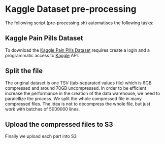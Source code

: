 # Kaggle Dataset pre-processing

The following script (pre-processing.sh) automatises the following tasks:

## Kaggle Pain Pills Dataset
To download the [Kaggle Pain Pills Dataset](https://www.kaggle.com/paultimothymooney/pain-pills-in-the-usa/version/2)
requires create a login and a programmatic access to [Kaggle](https://www.kaggle.com) API.

## Split the file
The original dataset is one TSV (tab-separated values file) which is 6GB compressed and around 70GB uncompressed.
In order to be efficient increase the performance in the creation of the data warehouse, we need to paralellize the process. 
We split the whole compressed file in many compressed files. The idea is not to decompress the whole file, but just work with 
batches of 5000000 lines.

## Upload the compressed files to S3
Finally we upload each part into S3